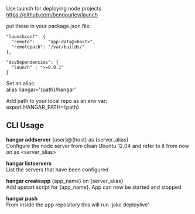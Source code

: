 Use launch for deploying node projects
https://github.com/bengourley/launch

put these in your package.json file:

    "launchconf": {
      "remote":     "app-data@<host>",
      "remotepath": "/var/builds/"
    },
    
    "devDependencies": {
      "launch" : ">=0.0.1"
    }



Set an alias:  
alias hangar='{path}/hangar'

Add path to your local repo as an env var:  
export HANGAR_PATH={path}


CLI Usage
---------
**hangar addserver** {user}@{host} as {server_alias}  
Configure the node server from clean Ubuntu 12.04 and refer to it from now on as <server_alias>

**hangar listservers**  
List the servers that have been configured

**hangar createapp** {app_name} on {server_alias}  
Add upstart script for {app_name}. App can now be started and stopped

**hangar push**  
From inside the app repository this will run 'jake deploylive'
